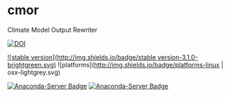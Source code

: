 # cmor
Climate Model Output Rewriter

[![DOI](https://zenodo.org/badge/22688/PCMDI/cmor.svg)](https://zenodo.org/badge/latestdoi/22688/PCMDI/cmor)

[![stable version](http://img.shields.io/badge/stable version-3.1.0-brightgreen.svg)](https://github.com/PCMDI/cmor/releases/tag/3.1.0)
![platforms](http://img.shields.io/badge/platforms-linux | osx-lightgrey.svg)

[![Anaconda-Server Badge](https://anaconda.org/pcmdi/cmor/badges/installer/conda.svg)](https://conda.anaconda.org/pcmdi)
[![Anaconda-Server Badge](https://anaconda.org/pcmdi/cmor/badges/downloads.svg)](https://anaconda.org/pcmdi)
